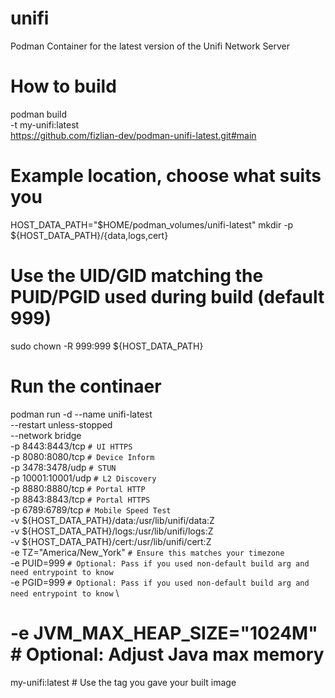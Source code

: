   # unifi
Podman Container for the latest version of the Unifi Network Server

  # How to build
  
podman build \
  -t my-unifi:latest \
  https://github.com/fizlian-dev/podman-unifi-latest.git#main

  # Example location, choose what suits you
  
HOST_DATA_PATH="$HOME/podman_volumes/unifi-latest"
mkdir -p ${HOST_DATA_PATH}/{data,logs,cert}

  # Use the UID/GID matching the PUID/PGID used during build (default 999)
  
sudo chown -R 999:999 ${HOST_DATA_PATH}

  # Run the continaer

  podman run -d --name unifi-latest \
  --restart unless-stopped \
  --network bridge \
  -p 8443:8443/tcp `# UI HTTPS` \
  -p 8080:8080/tcp `# Device Inform` \
  -p 3478:3478/udp `# STUN` \
  -p 10001:10001/udp `# L2 Discovery` \
  -p 8880:8880/tcp `# Portal HTTP` \
  -p 8843:8843/tcp `# Portal HTTPS` \
  -p 6789:6789/tcp `# Mobile Speed Test` \
  -v ${HOST_DATA_PATH}/data:/usr/lib/unifi/data:Z \
  -v ${HOST_DATA_PATH}/logs:/usr/lib/unifi/logs:Z \
  -v ${HOST_DATA_PATH}/cert:/usr/lib/unifi/cert:Z \
  -e TZ="America/New_York" `# Ensure this matches your timezone` \
  -e PUID=999 `# Optional: Pass if you used non-default build arg and need entrypoint to know` \
  -e PGID=999 `# Optional: Pass if you used non-default build arg and need entrypoint to know` \
  # -e JVM_MAX_HEAP_SIZE="1024M" # Optional: Adjust Java max memory
  my-unifi:latest # Use the tag you gave your built image
